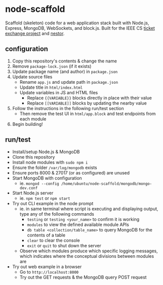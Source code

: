 # node-scaffold

Scaffold (skeleton) code for a web application stack built with Node.js, Express, MongoDB, WebSockets, and block.js.
Built for the IEEE CS [ticket exchange project](https://github.com/anuvgupta/ticket-xc-skel) and [nestor](https://github.com/nestor).

## configuration

1.  Copy this repository's contents & change the name
2.  Remove `package-lock.json` (if it exists)
3.  Update package name (and author) in `package.json`
4.  Update source files
    -   Rename `app.js` and update path in `package.json`
    -   Update title in `html/index.html`
    -   Update variables in JS and HTML files
        -   Replace `{{VARIABLE}}` blocks directly in place with their value
        -   Replace `[[VARIABLE]]` blocks by updating the nearby value
5.  Follow the instructions in the following run/test section
    -   Then remove the test UI in `html/app.block` and test endpoints from each module
6.  Begin building!

## run/test

-   Install/setup Node.js & MongoDB
-   Clone this repository
-   Install node modules with `sudo npm i`
-   Ensure the folder `/var/log/mongodb` exists
-   Ensure ports 8000 & 27017 (or as configured) are unused
-   Start MongoDB with configuration
    -   ie. `mongod --config /home/ubuntu/node-scaffold/mongodb/mongo-dev.conf`
-   Start Node.js server
    -   ie. `npm test` or `npm start`
-   Try out CLI example in the node prompt
    -   ie. in same terminal where script is executing and displaying output, type any of the following commands
        -   `testing` or `testing <your_name>` to confirm it is working
        -   `modules` to view the defined available module APIs
        -   `db table <collection/table_name>` to query MongoDB for the contents of a table
        -   `clear` to clear the console
        -   `exit` or `quit` to shut down the server
    -   Observe which modules produce which specific logging messages, which indicates where the conceptual divisions between modules are
-   Try out web example in a browser
    -   Go to `http://localhost:8000`
    -   Try out the GET requests & the MongoDB query POST request
